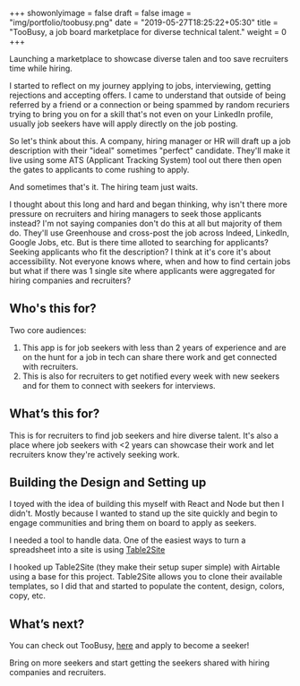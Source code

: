 +++
showonlyimage = false
draft = false
image = "img/portfolio/toobusy.png"
date = "2019-05-27T18:25:22+05:30"
title = "TooBusy, a job board marketplace for diverse technical talent."
weight = 0
+++

Launching a marketplace to showcase diverse talen and too save recruiters time while hiring. <!--more-->

I started to reflect on my journey applying to jobs, interviewing, getting rejections and accepting offers. I came to understand that outside of being referred by a friend or a connection or being spammed by random recuriers trying to bring you on for a skill that's not even on your LinkedIn profile, usually job seekers have will apply directly on the job posting.

So let's think about this. A company, hiring manager or HR will draft up a job description with their "ideal" sometimes "perfect" candidate. They'll make it live using some ATS (Applicant Tracking System) tool out there then open the gates to applicants to come rushing to apply.

And sometimes that's it. The hiring team just waits.

I thought about this long and hard and began thinking, why isn't there more pressure on recruiters and hiring managers to seek those applicants instead? I'm not saying companies don't do this at all but majority of them do. They'll use Greenhouse and cross-post the job across Indeed, LinkedIn, Google Jobs, etc. But is there time alloted to searching for applicants? Seeking applicants who fit the description? I think at it's core it's about accessibility. Not everyone knows where, when and how to find certain jobs but what if there was 1 single site where applicants were aggregated for hiring companies and recruiters?

## Who's this for?

Two core audiences:

1. This app is for job seekers with less than 2 years of experience and are on the hunt for a job in tech can share there work and get connected with recruiters.
2. This is also for recruiters to get notified every week with new seekers and for them to connect with seekers for interviews.

## What’s this for?

This is for recruiters to find job seekers and hire diverse talent. It's also a place where job seekers with <2 years can showcase their work and let recruiters know they're actively seeking work.

## Building the Design and Setting up

I toyed with the idea of building this myself with React and Node but then I didn't. Mostly because I wanted to stand up the site quickly and begin to engage communities and bring them on board to apply as seekers.

I needed a tool to handle data. One of the easiest ways to turn a spreadsheet into a site is using [Table2Site](https://table2site.com)

I hooked up Table2Site (they make their setup super simple) with Airtable using a base for this project. Table2Site allows you to clone their available templates, so I did that and started to populate the content, design, colors, copy, etc.

## What’s next?

You can check out TooBusy, [here](https:/toobusy.co) and apply to become a seeker!

Bring on more seekers and start getting the seekers shared with hiring companies and recruiters.
